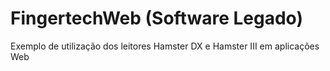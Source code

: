# FingertechWeb (Software Legado)
Exemplo de utilização dos leitores Hamster DX e Hamster III em aplicações Web
